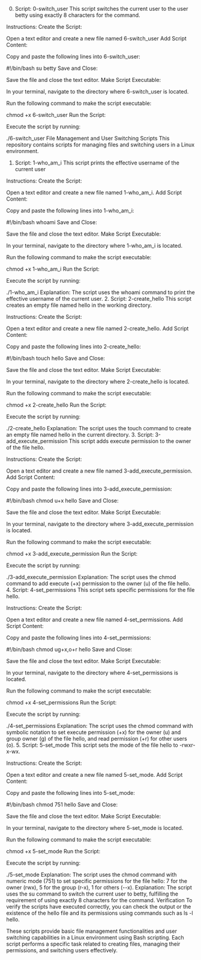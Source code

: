 0. Script: 0-switch_user
This script switches the current user to the user betty using exactly 8 characters for the command.

Instructions:
Create the Script:

Open a text editor and create a new file named 6-switch_user
Add Script Content:

Copy and paste the following lines into 6-switch_user:

#!/bin/bash
su betty
Save and Close:

Save the file and close the text editor.
Make Script Executable:

In your terminal, navigate to the directory where 6-switch_user is located.

Run the following command to make the script executable:

chmod +x 6-switch_user
Run the Script:

Execute the script by running:

./6-switch_user
File Management and User Switching Scripts
This repository contains scripts for managing files and switching users in a Linux environment.

1. Script: 1-who_am_i
This script prints the effective username of the current user



Instructions:
Create the Script:

Open a text editor and create a new file named 1-who_am_i.
Add Script Content:

Copy and paste the following lines into 1-who_am_i:

#!/bin/bash
whoami
Save and Close:

Save the file and close the text editor.
Make Script Executable:

In your terminal, navigate to the directory where 1-who_am_i is located.

Run the following command to make the script executable:

chmod +x 1-who_am_i
Run the Script:

Execute the script by running:

./1-who_am_i
Explanation:
The script uses the whoami command to print the effective username of the current user.
2. Script: 2-create_hello
This script creates an empty file named hello in the working directory.

Instructions:
Create the Script:

Open a text editor and create a new file named 2-create_hello.
Add Script Content:

Copy and paste the following lines into 2-create_hello:

#!/bin/bash
touch hello
Save and Close:

Save the file and close the text editor.
Make Script Executable:

In your terminal, navigate to the directory where 2-create_hello is located.

Run the following command to make the script executable:

chmod +x 2-create_hello
Run the Script:

Execute the script by running:

./2-create_hello
Explanation:
The script uses the touch command to create an empty file named hello in the current directory.
3. Script: 3-add_execute_permission
This script adds execute permission to the owner of the file hello.

Instructions:
Create the Script:

Open a text editor and create a new file named 3-add_execute_permission.
Add Script Content:

Copy and paste the following lines into 3-add_execute_permission:

#!/bin/bash
chmod u+x hello
Save and Close:

Save the file and close the text editor.
Make Script Executable:

In your terminal, navigate to the directory where 3-add_execute_permission is located.

Run the following command to make the script executable:

chmod +x 3-add_execute_permission
Run the Script:

Execute the script by running:

./3-add_execute_permission
Explanation:
The script uses the chmod command to add execute (+x) permission to the owner (u) of the file hello.
4. Script: 4-set_permissions
This script sets specific permissions for the file hello.

Instructions:
Create the Script:

Open a text editor and create a new file named 4-set_permissions.
Add Script Content:

Copy and paste the following lines into 4-set_permissions:

#!/bin/bash
chmod ug+x,o+r hello
Save and Close:

Save the file and close the text editor.
Make Script Executable:

In your terminal, navigate to the directory where 4-set_permissions is located.

Run the following command to make the script executable:

chmod +x 4-set_permissions
Run the Script:

Execute the script by running:

./4-set_permissions
Explanation:
The script uses the chmod command with symbolic notation to set execute permission (+x) for the owner (u) and group owner (g) of the file hello, and read permission (+r) for other users (o).
5. Script: 5-set_mode
This script sets the mode of the file hello to -rwxr-x-wx.

Instructions:
Create the Script:

Open a text editor and create a new file named 5-set_mode.
Add Script Content:

Copy and paste the following lines into 5-set_mode:

#!/bin/bash
chmod 751 hello
Save and Close:

Save the file and close the text editor.
Make Script Executable:

In your terminal, navigate to the directory where 5-set_mode is located.

Run the following command to make the script executable:

chmod +x 5-set_mode
Run the Script:

Execute the script by running:

./5-set_mode
Explanation:
The script uses the chmod command with numeric mode (751) to set specific permissions for the file hello:
7 for the owner (rwx),
5 for the group (r-x),
1 for others (--x).
Explanation:
The script uses the su command to switch the current user to betty, fulfilling the requirement of using exactly 8 characters for the command.
Verification
To verify the scripts have executed correctly, you can check the output or the existence of the hello file and its permissions using commands such as ls -l hello.

These scripts provide basic file management functionalities and user switching capabilities in a Linux environment using Bash scripting. Each script performs a specific task related to creating files, managing their permissions, and switching users effectively.




